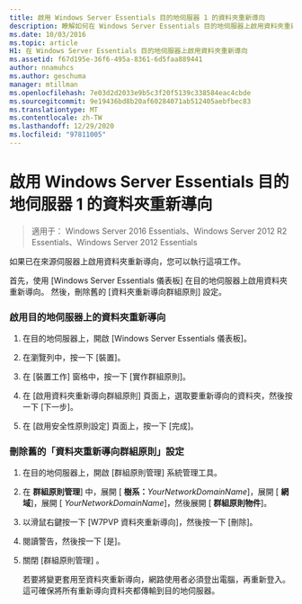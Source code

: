 ```yaml
---
title: 啟用 Windows Server Essentials 目的地伺服器 1 的資料夾重新導向
description: 瞭解如何在 Windows Server Essentials 目的地伺服器上啟用資料夾重新導向。
ms.date: 10/03/2016
ms.topic: article
H1: 在 Windows Server Essentials 目的地伺服器上啟用資料夾重新導向
ms.assetid: f67d195e-36f6-495a-8361-6d5faa889441
author: nnamuhcs
ms.author: geschuma
manager: mtillman
ms.openlocfilehash: 7e03d2d2033e9b5c3f20f5139c338584eac4cbde
ms.sourcegitcommit: 9e19436bd8b20af60284071ab512405aebfbec83
ms.translationtype: MT
ms.contentlocale: zh-TW
ms.lasthandoff: 12/29/2020
ms.locfileid: "97811005"
---
```

# <a name="enable-folder-redirection-on-the-windows-server-essentials-destination-server1"></a>啟用 Windows Server Essentials 目的地伺服器 1 的資料夾重新導向

>適用于： Windows Server 2016 Essentials、Windows Server 2012 R2 Essentials、Windows Server 2012 Essentials

如果已在來源伺服器上啟用資料夾重新導向，您可以執行這項工作。

 首先，使用 [Windows Server Essentials 儀表板] 在目的地伺服器上啟用資料夾重新導向。 然後，刪除舊的 [資料夾重新導向群組原則] 設定。

### <a name="to-enable-folder-redirection-on-the-destination-server"></a>啟用目的地伺服器上的資料夾重新導向

1.  在目的地伺服器上，開啟 [Windows Server Essentials 儀表板]。

2.  在瀏覽列中，按一下 [裝置]。

3.  在 [裝置工作] 窗格中，按一下 [實作群組原則]。

4.  在 [啟用資料夾重新導向群組原則] 頁面上，選取要重新導向的資料夾，然後按一下 [下一步]。

5.  在 [啟用安全性原則設定] 頁面上，按一下 [完成]。

### <a name="to-delete-the-old-folder-redirection-group-policy-setting"></a>刪除舊的「資料夾重新導向群組原則」設定

1. 在目的地伺服器上，開啟 [群組原則管理] 系統管理工具。

2. 在 **群組原則管理**] 中，展開 [ **樹系：**<em>YourNetworkDomainName</em>]，展開 [ **網域**]，展開 [ *YourNetworkDomainName*]，然後展開 [ **群組原則物件**]。

3. 以滑鼠右鍵按一下 [W7PVP 資料夾重新導向]，然後按一下 [刪除]。

4. 閱讀警告，然後按一下 [是]。

5. 關閉 [群組原則管理]  。

   若要將變更套用至資料夾重新導向，網路使用者必須登出電腦，再重新登入。 這可確保將所有重新導向資料夾都傳輸到目的地伺服器。
